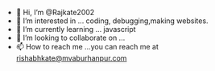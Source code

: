 - 👋 Hi, I’m @Rajkate2002
- 👀 I’m interested in ... coding, debugging,making websites.
- 🌱 I’m currently learning ... javascript 
- 💞️ I’m looking to collaborate on ...
- 📫 How to reach me ...you can reach me at rishabhkate@mvaburhanpur.com

<!---
Rajkate2002/Rajkate2002 is a ✨ special ✨ repository because its `README.md` (this file) appears on your GitHub profile.
You can click the Preview link to take a look at your changes.
--->
